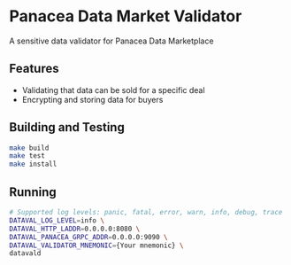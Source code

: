 # Panacea Data Market Validator

A sensitive data validator for Panacea Data Marketplace

## Features

- Validating that data can be sold for a specific deal
- Encrypting and storing data for buyers

## Building and Testing

```bash
make build
make test
make install
```

## Running

```bash
# Supported log levels: panic, fatal, error, warn, info, debug, trace
DATAVAL_LOG_LEVEL=info \
DATAVAL_HTTP_LADDR=0.0.0.0:8080 \
DATAVAL_PANACEA_GRPC_ADDR=0.0.0.0:9090 \
DATAVAL_VALIDATOR_MNEMONIC={Your mnemonic} \
datavald
```
